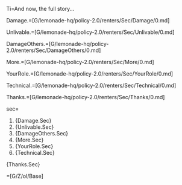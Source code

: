 Ti=And now, the full story…

Damage.=[G/lemonade-hq/policy-2.0/renters/Sec/Damage/0.md]

Unlivable.=[G/lemonade-hq/policy-2.0/renters/Sec/Unlivable/0.md]

DamageOthers.=[G/lemonade-hq/policy-2.0/renters/Sec/DamageOthers/0.md]

More.=[G/lemonade-hq/policy-2.0/renters/Sec/More/0.md]

YourRole.=[G/lemonade-hq/policy-2.0/renters/Sec/YourRole/0.md]

Technical.=[G/lemonade-hq/policy-2.0/renters/Sec/Technical/0.md]

Thanks.=[G/lemonade-hq/policy-2.0/renters/Sec/Thanks/0.md]

sec=<ol><li>{Damage.Sec}<li>{Unlivable.Sec}<li>{DamageOthers.Sec}<li>{More.Sec}<li>{YourRole.Sec}<li>{Technical.Sec}</ol>{Thanks.Sec}

=[G/Z/ol/Base]
